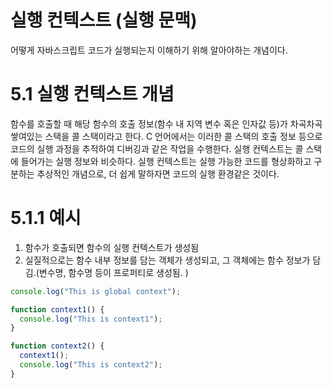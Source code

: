 # 실행 컨텍스트 (실행 문맥)

어떻게 자바스크립트 코드가 실행되는지 이해하기 위해 알아야하는 개념이다.

# 5.1 실행 컨텍스트 개념

함수를 호출할 때 해당 함수의 호출 정보(함수 내 지역 변수 혹은 인자값 등)가 차곡차곡 쌓여있는 스택을 콜 스택이라고 한다. C 언어에서는 이러한 콜 스택의 호출 정보 등으로 코드의 실행 과정을 추적하여 디버깅과 같은 작업을 수행한다.
실행 컨텍스트는 콜 스택에 들어가는 실행 정보와 비슷하다. 실행 컨텍스트는 실행 가능한 코드를 형상화하고 구분하는 추상적인 개념으로, 더 쉽게 말하자면 코드의 실행 환경같은 것이다.

# 5.1.1 예시

1.  함수가 호출되면 함수의 실행 컨텍스트가 생성됨
2.  실질적으로는 함수 내부 정보를 담는 객체가 생성되고, 그 객체에는 함수 정보가 담김.(변수명, 함수명 등이 프로퍼티로 생성됨. )

```javascript
console.log("This is global context");

function context1() {
  console.log("This is context1");
}

function context2() {
  context1();
  console.log("This is context2");
}
```
